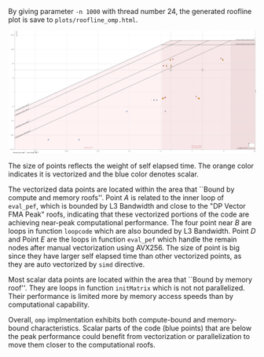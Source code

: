 By giving parameter `-n 1000` with thread number $24$, the generated roofline plot is save to `plots/roofline_omp.html`. 

![Roofline Plot](../plots/roofline.png)

The size of points reflects the weight of self elapsed time. The orange color indicates it is vectorized and the blue color denotes scalar.

The vectorized data points are located within the area that ``Bound by compute and memory roofs''. Point $A$ is related to the inner loop of `eval_pef`, which is bounded by L3 Bandwidth and close to the "DP Vector FMA Peak" roofs, indicating that these vectorized portions of the code are achieving near-peak computational performance. The four point near $B$ are loops in function `loopcode` which are also bounded by L3 Bandwidth. Point $D$ and Point $E$ are the loops in function `eval_pef` which handle the remain nodes after manual vectorization using AVX256. The size of point is big since they have larger self elapsed time than other vectorized points, as they are auto vectorized by `simd` directive.

Most scalar data points are located within the area that ``Bound by memory roof''. They are loops in function `initMatrix` which is not not parallelized. Their performance is limited more by memory access speeds than by computational capability.

Overall, `omp` implmentation exhibits both compute-bound and memory-bound characteristics. Scalar parts of the code (blue points) that are below the peak performance could benefit from vectorization or parallelization to move them closer to the computational roofs.

